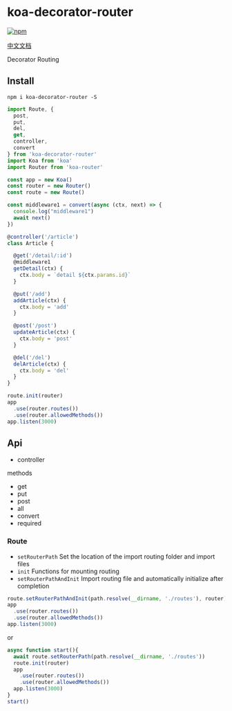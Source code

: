 # koa-decorator-router
[![npm](https://img.shields.io/npm/v/koa-decorator-router.svg?style=flat-square)](https://www.npmjs.com/package/koa-decorator-router)

[中文文档](https://github.com/shibin-you/decorator-router/blob/master/docs/README_zh-CN.MD)

Decorator Routing

## Install

    npm i koa-decorator-router -S

```javascript
import Route, {
  post,
  put,
  del,
  get,
  controller,
  convert
} from 'koa-decorator-router'
import Koa from 'koa'
import Router from 'koa-router'

const app = new Koa()
const router = new Router()
const route = new Route()

const middleware1 = convert(async (ctx, next) => {
  console.log("middleware1")
  await next()
})

@controller('/article')
class Article {

  @get('/detail/:id')
  @middleware1
  getDetail(ctx) {
    ctx.body = `detail ${ctx.params.id}`
  }

  @put('/add')
  addArticle(ctx) {
    ctx.body = 'add'
  }

  @post('/post')
  updateArticle(ctx) {
    ctx.body = 'post'
  }

  @del('/del')
  delArticle(ctx) {
    ctx.body = 'del'
  }
}

route.init(router)
app
  .use(router.routes())
  .use(router.allowedMethods())
app.listen(3000)
```

## Api

-   controller

methods

-   get
-   put
-   post
-   all
-   convert
-   required   

### Route
  * `setRouterPath`  Set the location of the import routing folder and import files
  * `init`  Functions for mounting routing
  * `setRouterPathAndInit` Import routing file and automatically initialize after completion

```javascript
route.setRouterPathAndInit(path.resolve(__dirname, './routes'), router)
app
  .use(router.routes())
  .use(router.allowedMethods())
app.listen(3000)
```
or
```javascript
async function start(){
  await route.setRouterPath(path.resolve(__dirname, './routes'))
  route.init(router)
  app
    .use(router.routes())
    .use(router.allowedMethods())
  app.listen(3000)
}
start()
```
